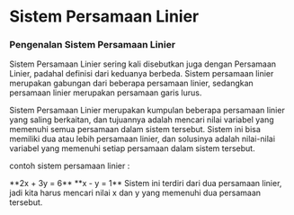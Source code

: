 # Sistem Persamaan Linier

### Pengenalan Sistem Persamaan Linier
Sistem Persamaan Linier sering kali disebutkan juga dengan Persamaan Linier, padahal definisi dari keduanya berbeda. Sistem persamaan linier merupakan gabungan dari beberapa persamaan linier, sedangkan persamaan linier merupakan persamaan garis lurus.

<p>Sistem Persamaan Linier merupakan kumpulan beberapa persamaan linier yang saling berkaitan, dan tujuannya adalah mencari nilai variabel yang memenuhi semua persamaan dalam sistem tersebut. Sistem ini bisa memiliki dua atau lebih persamaan linier, dan solusinya adalah nilai-nilai variabel yang memenuhi setiap persamaan dalam sistem tersebut.</p>
<p>contoh sistem persamaan linier : </p>
**2x + 3y = 6**
**x - y = 1**
Sistem ini terdiri dari dua persamaan linier, jadi kita harus mencari nilai x dan y yang memenuhi dua persamaan tersebut.

